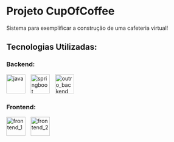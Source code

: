 # Projeto CupOfCoffee

Sistema para exemplificar a construção de uma cafeteria virtual!

## Tecnologias Utilizadas:

### Backend:

<div>
    <img src="https://img.icons8.com/?size=100&id=Pd2x9GWu9ovX&format=png&color=000000" alt="java" width="50" height="50" style="display:inline-block; margin-right:10px;">
    <img src="https://img.icons8.com/?size=100&id=90519&format=png&color=000000" alt="springboot" width="50" height="50" style="display:inline-block; margin-right:10px;">
    <img src="https://img.icons8.com/?size=100&id=rgPSE6nAB766&format=png&color=000000" alt="outro_backend" width="50" height="50" style="display:inline-block;">
</div>

### Frontend:

<div>
    <img src="https://img.icons8.com/?size=100&id=bzf0DqjXFHIW&format=png&color=000000" alt="frontend_1" width="50" height="50" style="display:inline-block; margin-right:10px;">
    <img src="https://img.icons8.com/?size=100&id=108784&format=png&color=000000" alt="frontend_2" width="50" height="50" style="display:inline-block;">
</div>
